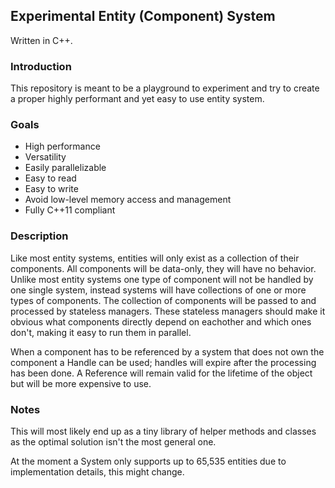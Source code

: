 ## Experimental Entity (Component) System

Written in C++.

### Introduction

This repository is meant to be a playground to experiment and try to create a proper highly performant and yet easy to use entity system.

### Goals

* High performance
* Versatility
* Easily parallelizable
* Easy to read
* Easy to write
* Avoid low-level memory access and management
* Fully C++11 compliant

### Description

Like most entity systems, entities will only exist as a collection of their components. All components will be data-only, they will have no behavior. Unlike most entity systems one type of component will not be handled by one single system, instead systems will have collections of one or more types of components. The collection of components will be passed to and processed by stateless managers. These stateless managers should make it obvious what components directly depend on eachother and which ones don't, making it easy to run them in parallel.

When a component has to be referenced by a system that does not own the component a Handle can be used; handles will expire after the processing has been done. A Reference will remain valid for the lifetime of the object but will be more expensive to use.

### Notes

This will most likely end up as a tiny library of helper methods and classes as the optimal solution isn't the most general one.

At the moment a System only supports up to 65,535 entities due to implementation details, this might change.

